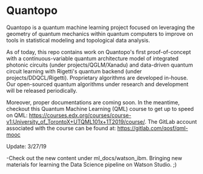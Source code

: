 # Quantopo

Quantopo is a quantum machine learning project focused on leveraging 
the geometry of quantum mechanics within quantum computers to improve 
on tools in statistical modeling and topological data analysis. 

As of today, this repo contains work on Quantopo's first proof-of-concept with a continuous-variable quantum architecture model of integrated photonic circuits (under projects/QGLM/Xanadu) and data-driven quantum circuit learning with Rigetti's quantum backend (under projects/DDQCL/Rigetti). Proprietary algorithms are developed in-house. Our open-sourced quantum algorithms under research and development will be released periodically.

Moreover, proper documentations are coming soon. In the meantime, checkout this Quantum Machine Learning (QML) course to get up to speed on QML: https://courses.edx.org/courses/course-v1:University_of_TorontoX+UTQML101x+1T2019/course/. The GitLab account associated with the course can be found at: https://gitlab.com/qosf/qml-mooc

Update: 3/27/19

-Check out the new content under ml_docs/watson_ibm. Bringing new materials for learning the Data Science pipeline on Watson Studio. ;)
